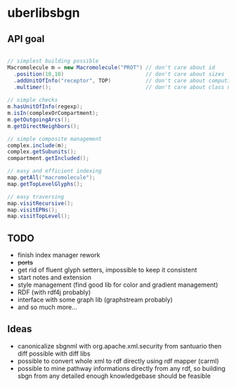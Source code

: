 # uberlibsbgn

## API goal

```java

// simplest building possible
Macromolecule m = new Macromolecule("PROT") // don't care about id
  .position(10,10)                          // don't care about sizes
  .addUnitOfInfo("receptor", TOP)           // don't care about computing auxiliary bboxes              
  .multimer();                              // don't care about class name management
  
// simple checks
m.hasUnitOfInfo(regexp);
m.isIn(complexOrCompartment);
m.getOutgoingArcs();
m.getDirectNeighbors();

// simple composite management
complex.include(m);
complex.getSubunits();
compartment.getIncluded();

// easy and efficient indexing
map.getAll("macromolecule");
map.getTopLevelGlyphs();

// easy traversing
map.visitRecursive();
map.visitEPNs();
map.visitTopLevel();

```

## TODO

 - finish index manager rework
 - ~~ports~~
 - get rid of fluent glyph setters, impossible to keep it consistent
 - start notes and extension
 - style management (find good lib for color and gradient management)
 - RDF (with rdf4j probably)
 - interface with some graph lib (graphstream probably)
 - and so much more...

## Ideas
 - canonicalize sbgnml with org.apache.xml.security from santuario 
 then diff possible with diff libs
 - possible to convert whole xml to rdf directly using rdf mapper (carml)
 - possible to mine pathway informations directly from any rdf, so building
 sbgn from any detailed enough knowledgebase should be feasible
